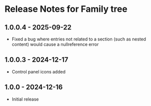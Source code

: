 # Release Notes for Family tree

## 1.0.0.4 - 2025-09-22
- Fixed a bug where entries not related to a section (such as nested content) would cause a nullreference error

## 1.0.0.3 - 2024-12-17
- Control panel icons added

## 1.0.0 - 2024-12-16
- Initial release
